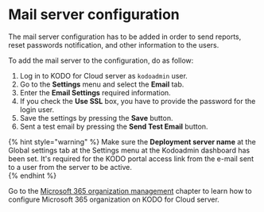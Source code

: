 # Mail server configuration

The mail server configuration has to be added in order to send reports, reset passwords notification, and other information to the users. 

To add the mail server to the configuration, do as follow:

1. Log in to KODO for Cloud server as `kodoadmin` user.
2. Go to the **Settings** menu and select the **Email** tab.
3. Enter the **Email Settings** required information.
4. If you check the **Use SSL** box, you have to provide the password for the login user.
5. Save the settings by pressing the **Save** button.
6. Sent a test email by pressing the **Send Test Email** button.

{% hint style="warning" %}
Make sure the **Deployment server name** at the Global settings tab at the Settings menu at the Kodoadmin dashboard has been set. It's required for the KODO portal access link from the e-mail sent to a user from the server to be active.  
{% endhint %}

Go to the [Microsoft 365 organization management](microsoft-365-organization-management/) chapter to learn how to configure Microsoft 365 organization on KODO for Cloud server.

